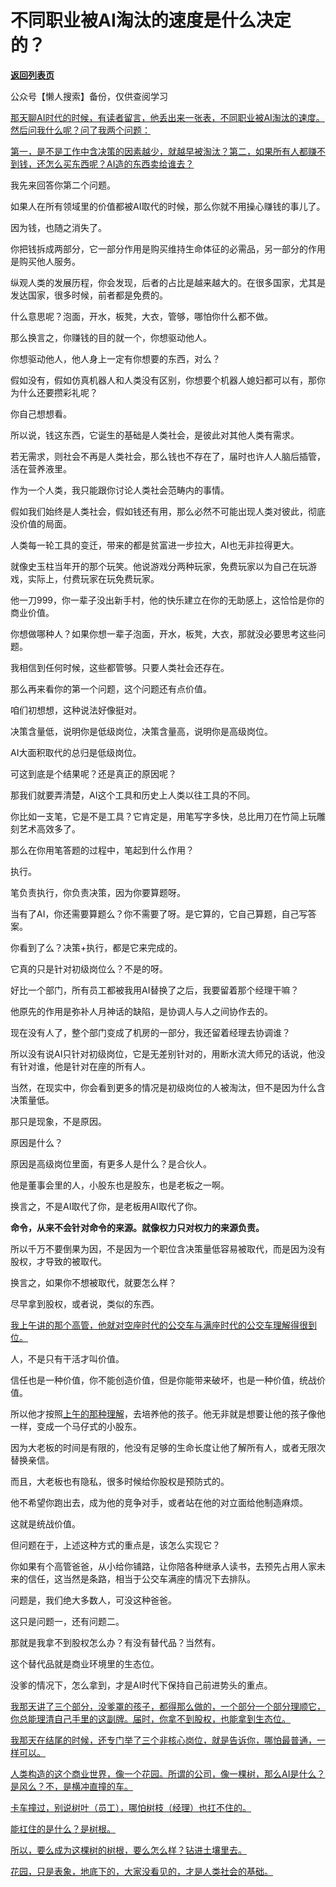 # 不同职业被AI淘汰的速度是什么决定的？

[**返回列表页**](/gzh/记忆承载3)

公众号【懒人搜索】备份，仅供查阅学习

[那天聊AI时代的时候，有读者留言，他丢出来一张表，不同职业被AI淘汰的速度。然后问我什么呢？问了我两个问题：](https://mp.weixin.qq.com/s?__biz=Mzg4MTg2MzU3Mg==&mid=2247484506&idx=1&sn=7990657891448cec32b1931a5b4af75f&scene=21#wechat_redirect)

[第一，是不是工作中含决策的因素越少，就越早被淘汰？第二，如果所有人都赚不到钱，还怎么买东西呢？AI造的东西卖给谁去？](https://mp.weixin.qq.com/s?__biz=Mzg4MTg2MzU3Mg==&mid=2247484506&idx=1&sn=7990657891448cec32b1931a5b4af75f&scene=21#wechat_redirect)

我先来回答你第二个问题。  

如果人在所有领域里的价值都被AI取代的时候，那么你就不用操心赚钱的事儿了。  

因为钱，也随之消失了。

你把钱拆成两部分，它一部分作用是购买维持生命体征的必需品，另一部分的作用是购买他人服务。  

纵观人类的发展历程，你会发现，后者的占比是越来越大的。在很多国家，尤其是发达国家，很多时候，前者都是免费的。  

什么意思呢？泡面，开水，板凳，大衣，管够，哪怕你什么都不做。  

那么换言之，你赚钱的目的就一个，你想驱动他人。  

你想驱动他人，他人身上一定有你想要的东西，对么？  

假如没有，假如仿真机器人和人类没有区别，你想要个机器人媳妇都可以有，那你为什么还要攒彩礼呢？  

你自己想想看。  

所以说，钱这东西，它诞生的基础是人类社会，是彼此对其他人类有需求。  

若无需求，则社会不再是人类社会，那么钱也不存在了，届时也许人人脑后插管，活在营养液里。

作为一个人类，我只能跟你讨论人类社会范畴内的事情。

假如我们始终是人类社会，假如钱还有用，那么必然不可能出现人类对彼此，彻底没价值的局面。  

人类每一轮工具的变迁，带来的都是贫富进一步拉大，AI也无非拉得更大。

就像史玉柱当年开的那个玩笑。他说游戏分两种玩家，免费玩家以为自己在玩游戏，实际上，付费玩家在玩免费玩家。  

他一刀999，你一辈子没出新手村，他的快乐建立在你的无助感上，这恰恰是你的商业价值。  

你想做哪种人？如果你想一辈子泡面，开水，板凳，大衣，那就没必要思考这些问题。

我相信到任何时候，这些都管够。只要人类社会还存在。  

那么再来看你的第一个问题，这个问题还有点价值。

咱们初想想，这种说法好像挺对。

决策含量低，说明你是低级岗位，决策含量高，说明你是高级岗位。

AI大面积取代的总归是低级岗位。  

可这到底是个结果呢？还是真正的原因呢？  

那我们就要弄清楚，AI这个工具和历史上人类以往工具的不同。

你比如一支笔，它是不是工具？它肯定是，用笔写字多快，总比用刀在竹简上玩雕刻艺术高效多了。  

那么在你用笔答题的过程中，笔起到什么作用？  

执行。

笔负责执行，你负责决策，因为你要算题呀。

当有了AI，你还需要算题么？你不需要了呀。是它算的，它自己算题，自己写答案。  

你看到了么？决策+执行，都是它来完成的。  

它真的只是针对初级岗位么？不是的呀。

好比一个部门，所有员工都被我用AI替换了之后，我要留着那个经理干嘛？

他原先的作用是弥补人月神话的缺陷，是协调人与人之间协作去的。

现在没有人了，整个部门变成了机房的一部分，我还留着经理去协调谁？  

所以没有说AI只针对初级岗位，它是无差别针对的，用断水流大师兄的话说，他没有针对谁，他是针对在座的所有人。  

当然，在现实中，你会看到更多的情况是初级岗位的人被淘汰，但不是因为什么含决策量低。  

那只是现象，不是原因。

原因是什么？

原因是高级岗位里面，有更多人是什么？是合伙人。

他是董事会里的人，小股东也是股东，也是老板之一啊。

换言之，不是AI取代了你，是老板用AI取代了你。

**命令，从来不会针对命令的来源。就像权力只对权力的来源负责。**

所以千万不要倒果为因，不是因为一个职位含决策量低容易被取代，而是因为没有股权，才导致的被取代。  

换言之，如果你不想被取代，就要怎么样？  

尽早拿到股权，或者说，类似的东西。

[我上午讲的那个高管，他就对空座时代的公交车与满座时代的公交车理解得很到位。](https://mp.weixin.qq.com/s?__biz=MzU0MjYwNDU2Mw==&mid=2247517095&idx=1&sn=175204139f145305e04c07064d83edbe&scene=21#wechat_redirect)

人，不是只有干活才叫价值。  

信任也是一种价值，你不能创造价值，但是你能带来破坏，也是一种价值，统战价值。

所以他才按照[上午的那种理解](https://mp.weixin.qq.com/s?__biz=MzU0MjYwNDU2Mw==&mid=2247517095&idx=1&sn=175204139f145305e04c07064d83edbe&scene=21#wechat_redirect)，去培养他的孩子。他无非就是想要让他的孩子像他一样，变成一个马仔式的小股东。  

因为大老板的时间是有限的，他没有足够的生命长度让他了解所有人，或者无限次替换亲信。  

而且，大老板也有隐私，很多时候给你股权是预防式的。  

他不希望你跑出去，成为他的竞争对手，或者站在他的对立面给他制造麻烦。

这就是统战价值。  

但问题在于，上述这种方式的重点是，该怎么实现它？

你如果有个高管爸爸，从小给你铺路，让你陪各种继承人读书，去预先占用人家未来的信任，这当然是条路，相当于公交车满座的情况下去排队。

问题是，我们绝大多数人，可没这种爸爸。

这只是问题一，还有问题二。  

那就是我拿不到股权怎么办？有没有替代品？当然有。  

这个替代品就是商业环境里的生态位。  

没爹的情况下，怎么拿到，才是AI时代下保持自己前进势头的重点。  

[我那天讲了三个部分，没爹罩的孩子，都得那么做的，一个部分一个部分理顺它，](https://mp.weixin.qq.com/s?__biz=Mzg4MTg2MzU3Mg==&mid=2247484506&idx=1&sn=7990657891448cec32b1931a5b4af75f&scene=21#wechat_redirect)[你总能理清自己手里的这副牌。届时，你拿不到股权，也能拿到生态位。](https://mp.weixin.qq.com/s?__biz=Mzg4MTg2MzU3Mg==&mid=2247484506&idx=1&sn=7990657891448cec32b1931a5b4af75f&scene=21#wechat_redirect)

[我那天在结尾的时候，还专门举了三个非核心岗位，就是告诉你，哪怕最普通，一样可以。  
](https://mp.weixin.qq.com/s?__biz=Mzg4MTg2MzU3Mg==&mid=2247484506&idx=1&sn=7990657891448cec32b1931a5b4af75f&scene=21#wechat_redirect)

[人类构造的这个商业世界，像一个花园。所谓的公司，像一棵树，那么AI是什么？是风么？不，是横冲直撞的车。](https://mp.weixin.qq.com/s?__biz=Mzg4MTg2MzU3Mg==&mid=2247484506&idx=1&sn=7990657891448cec32b1931a5b4af75f&scene=21#wechat_redirect)

[卡车撞过，别说树叶（员工），哪怕树枝（经理）也扛不住的。  
](https://mp.weixin.qq.com/s?__biz=Mzg4MTg2MzU3Mg==&mid=2247484506&idx=1&sn=7990657891448cec32b1931a5b4af75f&scene=21#wechat_redirect)

[能扛住的是什么？是树根。](https://mp.weixin.qq.com/s?__biz=Mzg4MTg2MzU3Mg==&mid=2247484506&idx=1&sn=7990657891448cec32b1931a5b4af75f&scene=21#wechat_redirect)

[所以，要么成为这棵树的树根，要么怎么样？钻进土壤里去。](https://mp.weixin.qq.com/s?__biz=Mzg4MTg2MzU3Mg==&mid=2247484506&idx=1&sn=7990657891448cec32b1931a5b4af75f&scene=21#wechat_redirect)

[花园，只是表象，地底下的，大家没看见的，才是人类社会的基础。](https://mp.weixin.qq.com/s?__biz=Mzg4MTg2MzU3Mg==&mid=2247484506&idx=1&sn=7990657891448cec32b1931a5b4af75f&scene=21#wechat_redirect)

